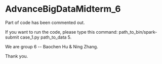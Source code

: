 # AdvanceBigDataMidterm_6

Part of code has been commented out.

If you want to run the code, please type this command: path_to_bin/spark-submit case_1.py path_to_data 5.

We are group 6 -- Baochen Hu & Ning Zhang. 

Thank you. 
